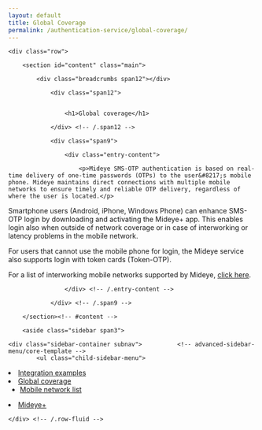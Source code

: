 ```yaml
---
layout: default
title: Global Coverage
permalink: /authentication-service/global-coverage/
---
```


<div class="container" id="content-wrapper">
	
	<div class="row">
		
		<section id="content" class="main">
			
			<div class="breadcrumbs span12"></div>
			
				<div class="span12">
					
										
					<h1>Global coverage</h1>
					
				</div> <!-- /.span12 -->
				
				<div class="span9">
					
					<div class="entry-content">
						
						<p>Mideye SMS-OTP authentication is based on real­-time delivery of one-­time passwords (OTPs) to the user&#8217;s mobile phone. Mideye maintains direct connections with multiple mobile networks to ensure timely and reliable OTP delivery, regardless of where the user is located.</p>
<p>Smartphone users (Android, iPhone, Windows Phone) can enhance SMS-OTP login by downloading and activating the Mideye+ app. This enables login also when outside of network coverage or in case of interworking or latency problems in the mobile network.</p>
<p>For users that cannot use the mobile phone for login, the Mideye service also supports login with token cards (Token-OTP).</p>
<p>For a list of interworking mobile networks supported by Mideye, <a title="Mobile network list" href="/authentication-service/global-coverage/mobile-network-list/">click here</a>.</p>
						
					</div> <!-- /.entry-content -->
					
				</div> <!-- /.span9 -->
				
		</section><!-- #content -->
		
		<aside class="sidebar span3">
	
	<div class="sidebar-container subnav">			<!-- advanced-sidebar-menu/core-template -->
			<ul class="child-sidebar-menu">
<li class="page_item page-item-57"><a href="/authentication-service/integration-examples/">Integration examples</a></li>
<li class="page_item page-item-63 current_page_item has_children">
<a href="/authentication-service/global-coverage/" aria-current="page">Global coverage</a><ul class="grandchild-sidebar-menu level-0 children">
<li class="page_item page-item-253"><a href="/authentication-service/global-coverage/mobile-network-list/">Mobile network list</a></li>
</ul>
</li>
<li class="page_item page-item-279"><a href="/authentication-service/mideye/">Mideye+</a></li>
</ul>
<!-- End .child-sidebar-menu -->
</div></aside>
		
	</div> <!-- /.row-fluid -->
	
</div>
